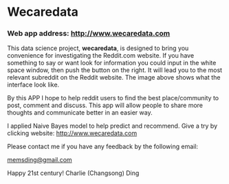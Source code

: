 # Wecaredata

### Web app address: http://www.wecaredata.com

This data science project, **wecaredata**, is designed to bring you convenience for investigating the Reddit.com website. If you have something to say or want look for information you could input in the white space window, then push the button on the right. It will lead you to the most relevant subreddit on the Reddit website. The image above shows what the interface look like.

By this APP I hope to help reddit users to find the best place/community to post, comment and discuss. This app will allow people to share more thoughts and communicate better in an easier way.

I applied Naive Bayes model to help predict and recommend. Give a try by clicking website: http://www.wecaredata.com

Please contact me if you have any feedback by the following email:

memsding@gmail.com

Happy 21st century! 
Charlie (Changsong) Ding